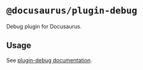 # `@docusaurus/plugin-debug`

Debug plugin for Docusaurus.

## Usage

See [plugin-debug documentation](https://docusaurus/docs/api/plugins/@docusaurus/plugin-debug).
